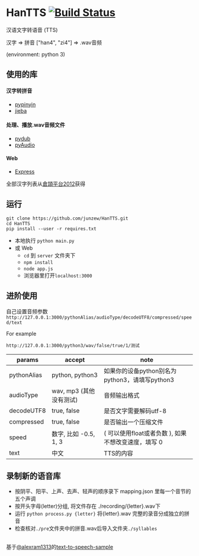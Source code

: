 # HanTTS [![Build Status](https://travis-ci.org/junzew/HanTTS.svg?branch=master)](https://travis-ci.org/junzew/HanTTS)

汉语文字转语音 (TTS)

汉字 => 拼音 ["han4", "zi4"] => .wav音频

(environment: python 3)
## 使用的库

#### 汉字转拼音
- [pypinyin](https://github.com/mozillazg/python-pinyin)
- [jieba](https://github.com/fxsjy/jieba)

#### 处理、播放.wav音频文件
- [pydub](https://github.com/jiaaro/pydub)
- [pyAudio](https://people.csail.mit.edu/hubert/pyaudio/)

#### Web
- [Express](https://expressjs.com)

全部汉字列表从[倉頡平台2012](https://chinese.stackexchange.com/questions/22484/list-of-all-traditional-chinese-characters)获得

## 运行

```
git clone https://github.com/junzew/HanTTS.git
cd HanTTS
pip install --user -r requires.txt
```

- 本地执行 `python main.py`
- 或 Web
	- `cd` 到 `server` 文件夹下
	- `npm install`
	- `node app.js`
	- 浏览器里打开`localhost:3000` 

## 进阶使用
自己设置音频参数
`http://127.0.0.1:3000/pythonAlias/audioType/decodeUTF8/compressed/speed/text`

For example
```
http://127.0.0.1:3000/python3/wav/false/true/1/测试
```

|  params   | accept  |note|
|  ----  | ----  |----|
| pythonAlias  | python, python3 |如果你的设备python别名为python3，请填写python3|
| audioType  | wav, mp3 (其他没有测试) | 音频输出格式|
|decodeUTF8|true, false|是否文字需要解码utf-8|
|compressed|true, false|是否输出一个压缩文件|
|speed|数字, 比如 -0.5, 1, 3 |( 可以使用float或者负数 ), 如果不想改变速度，填写 0|
|text|中文|TTS的内容|

## 录制新的语音库
- 按阴平、阳平、上声、去声、轻声的顺序录下 mapping.json 里每一个音节的五个声调
- 按开头字母(letter)分组, 将文件存在 ./recording/{letter}.wav下
- 运行 `python process.py {letter}` 将{letter}.wav 完整的录音分成独立的拼音
- 检查核对`./pre`文件夹中的拼音.wav后导入文件夹`./syllables`

## 
基于[@alexram1313](https://github.com/alexram1313)的[text-to-speech-sample](https://github.com/alexram1313/text-to-speech-sample)